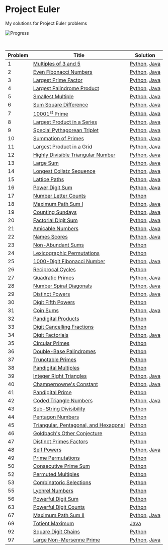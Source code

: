 # Project Euler  
My solutions for Project Euler problems
&nbsp;  

![Progress](https://projecteuler.net/profile/naveenv92.png?maxAge=1)  

&nbsp;  

| Problem | Title | Solution|
|---------|-------|---------|
|1|[Multiples of 3 and 5](https://projecteuler.net/problem=1)|[Python](./python/problem-1.py), [Java](./java/problem-1.java)|
|2|[Even Fibonacci Numbers](https://projecteuler.net/problem=2)|[Python](./python/problem-2.py), [Java](./java/problem-2.java)|
|3|[Largest Prime Factor](https://projecteuler.net/problem=3)|[Python](./python/problem-3.py), [Java](./java/problem-3.java)|
|4|[Largest Palindrome Product](https://projecteuler.net/problem=4)|[Python](./python/problem-4.py), [Java](./java/problem-4.java)|
|5|[Smallest Multiple](https://projecteuler.net/problem=5)|[Python](./python/problem-5/py), [Java](./java/problem-5.java)|
|6|[Sum Square Difference](https://projecteuler.net/problem=6)|[Python](./python/problem-6.py), [Java](./java/problem-6.java)|
|7|[10001<sup>st</sup> Prime](https://projecteuler.net/problem=7)|[Python](./python/problem-7.py), [Java](./java/problem-7.java)|
|8|[Largest Product in a Series](https://projecteuler.net/problem=8)|[Python](./python/problem-8.py), [Java](./java/problem-8.java)|
|9|[Special Pythagorean Triplet](https://projecteuler.net/problem=9)|[Python](./python/problem-9.py), [Java](./java/problem-9.java)|
|10|[Summation of Primes](https://projecteuler.net/problem=10)|[Python](./python/problem-10.py), [Java](./java/problem-10.java)|
|11|[Largest Product in a Grid](https://projecteuler.net/problem=11)|[Python](./python/problem-11.py), [Java](./java/problem-11.java)|
|12|[Highly Divisible Triangular Number](https://projecteuler.net/problem=12)|[Python](./python/problem-12.py), [Java](./java/problem-12.java)|
|13|[Large Sum](https://projecteuler.net/problem=13)|[Python](./python/problem-13.py), [Java](./java/problem-13.java)|
|14|[Longest Collatz Sequence](https://projecteuler.net/problem=14)|[Python](./python/problem-14.py), [Java](./java/problem-14.java)|
|15|[Lattice Paths](https://projecteuler.net/problem=15)|[Python](./python/problem-16.py), [Java](./java/problem-15.java)|
|16|[Power Digit Sum](https://projecteuler.net/problem=16)|[Python](./python/problem-16.py), [Java](./java/problem-16.java)|
|17|[Number Letter Counts](https://projecteuler.net/problem=17)|[Python](./python/problem-17.py)|
|18|[Maximum Path Sum I](https://projecteuler.net/problem=18)|[Python](./python/problem-18.py), [Java](./java/problem-18.java)|
|19|[Counting Sundays](https://projecteuler.net/problem=19)|[Python](./python/problem-19.py), [Java](./java/problem-19.java)|
|20|[Factorial Digit Sum](https://projecteuler.net/problem=20)|[Python](./python/problem-20.py), [Java](./java/problem-20.java)|
|21|[Amicable Numbers](https://projecteuler.net/problem=21)|[Python](./python/problem-21.py), [Java](./java/problem-21.java)|
|22|[Names Scores](https://projecteuler.net/problem=22)|[Python](./python/problem-22.py), [Java](./java/problem-22.java)|
|23|[Non-Abundant Sums](https://projecteuler.net/problem=23)|[Python](./python/problem-23.py)|
|24|[Lexicographic Permutations](https://projecteuler.net/problem=24)|[Python](./python/problem-24.py)|
|25|[1000-Digit Fibonacci Number](https://projecteuler.net/problem=25)|[Python](./python/problem-25.py), [Java](./java/problem-25.java)|
|26|[Reciprocal Cycles](https://projecteuler.net/problem=26)|[Python](./python/problem-26.py)|
|27|[Quadratic Primes](https://projecteuler.net/problem=27)|[Python](./python/problem-27.py), [Java](./java/problem-27.java)|
|28|[Number Spiral Diagonals](https://projecteuler.net/problem=28)|[Python](./python/problem-28.py), [Java](./java/problem-28.java)|
|29|[Distinct Powers](https://projecteuler.net/problem=29)|[Python](./python/problem-29.py), [Java](./java/problem-29.java)|
|30|[Digit Fifth Powers](https://projecteuler.net/problem=30)|[Python](./python/problem-30.py)|
|31|[Coin Sums](https://projecteuler.net/problem=31)|[Python](./python/problem-31.py), [Java](./java/problem-31.java)|
|32|[Pandigital Products](https://projecteuler.net/problem=32)|[Python](./python/problem-32.py)|
|33|[Digit Cancelling Fractions](https://projecteuler.net/problem=33)|[Python](./python/problem-33.py)|
|34|[Digit Factorials](https://projecteuler.net/problem=34)|[Python](./python/problem-34.py), [Java](./java/problem-34.java)|
|35|[Circular Primes](https://projecteuler.net/problem=35)|[Python](./python/problem-35.py)|
|36|[Double-Base Palindromes](https://projecteuler.net/problem=36)|[Python](./python/problem-36.py)|
|37|[Trunctable Primes](https://projecteuler.net/problem=37)|[Python](./python/problem-37.py)|
|38|[Pandigital Multiples](https://projecteuler.net/problem=37)|[Python](./python/problem-38.py)|
|39|[Integer Right Triangles](https://projecteuler.net/problem=39)|[Python](./python/problem-39.py), [Java](./java/problem-39.java)|
|40|[Champernowne's Constant](https://projecteuler.net/problem=40)|[Python](./python/problem-40.py), [Java](./java/problem-40.java)|
|41|[Pandigital Prime](https://projecteuler.net/problem=41)|[Python](./python/problem-41.py)|
|42|[Coded Triangle Numbers](https://projecteuler.net/problem=42)|[Python](./python/problem-42.py), [Java](./java/problem-42.java)|
|43|[Sub-String Divisibility](https://projecteuler.net/problem=43)|[Python](./python/problem-43.py)|
|44|[Pentagon Numbers](https://projecteuler.net/problem=44)|[Python](./python/problem-44.py)|
|45|[Triangular, Pentagonal, and Hexagonal](https://projecteuler.net/problem=45)|[Python](./python/problem-45.py)|
|46|[Goldbach's Other Conjecture](https://projecteuler.net/problem=46)|[Python](./python/problem-46.py)|
|47|[Distinct Primes Factors](https://projecteuler.net/problem=47)|[Python](./python/problem-47.py)|
|48|[Self Powers](https://projecteuler.net/problem=48)|[Python](./python/problem-48.py), [Java](./java/problem-48.java)|
|49|[Prime Permutations](https://projecteuler.net/problem=49)|[Python](./python/problem-49.py)|
|50|[Consecutive Prime Sum](https://projecteuler.net/problem=50)|[Python](./python/problem-50.py)|
|52|[Permuted Multiples](https://projecteuler.net/problem=52)|[Python](./python/problem-52.py)|
|53|[Combinatoric Selections](https://projecteuler.net/problem=53)|[Python](./python/problem-53.py)|
|55|[Lychrel Numbers](https://projecteuler.net/problem=55)|[Python](./python/problem-55.py)|
|56|[Powerful Digit Sum](https://projecteuler.net/problem=56)|[Python](./python/problem-56.py)|
|63|[Powerful Digit Counts](https://projecteuler.net/problem=63)|[Python](./python/problem-63.py)|
|67|[Maximum Path Sum II](https://projecteuler.net/problem=67)|[Python](./python/problem-67.py), [Java](./java/problem-67.java)|
|69|[Totient Maximum](https://projecteuler.net/problem=69)|[Java](./java/problem-69.java)|
|92|[Square Digit Chains](https://projecteuler.net/problem=92)|[Python](./python/problem-92.py)|
|97|[Large Non-Mersenne Prime](https://projecteuler.net/problem=97)|[Python](./python/problem-97.py), [Java](.java/problem-97.java)|